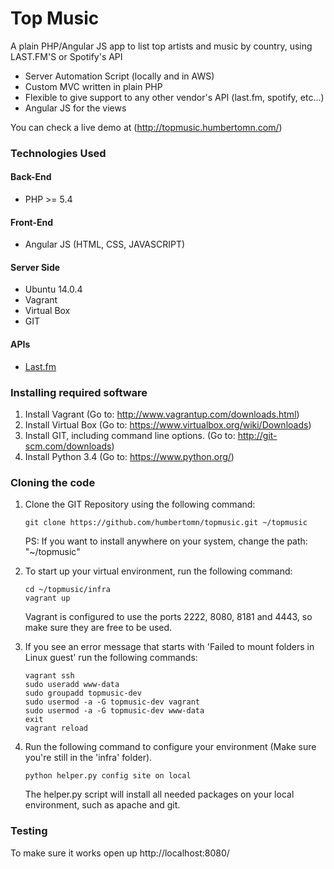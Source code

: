 # Top Music
A plain PHP/Angular JS app to list top artists and music by country, using LAST.FM'S or Spotify's API

- Server Automation Script (locally and in AWS)
- Custom MVC written in plain PHP
- Flexible to give support to any other vendor's API (last.fm, spotify, etc...)
- Angular JS for the views

You can check a live demo at (http://topmusic.humbertomn.com/)


### Technologies Used

#### Back-End
- PHP >= 5.4

#### Front-End
- Angular JS (HTML, CSS, JAVASCRIPT)

#### Server Side
- Ubuntu 14.0.4
- Vagrant
- Virtual Box
- GIT

#### APIs
- [Last.fm](http://www.last.fm/api)


### Installing required software
1. Install Vagrant (Go to: http://www.vagrantup.com/downloads.html)
2. Install Virtual Box (Go to: https://www.virtualbox.org/wiki/Downloads)
3. Install GIT, including command line options. (Go to: http://git-scm.com/downloads)
4. Install Python 3.4 (Go to: https://www.python.org/)


### Cloning the code

1. Clone the GIT Repository using the following command:
    ```
    git clone https://github.com/humbertomn/topmusic.git ~/topmusic
    ```

    PS: If you want to install anywhere on your system, change the path: "~/topmusic"

2. To start up your virtual environment, run the following command:
    ```
    cd ~/topmusic/infra
    vagrant up
    ```
    Vagrant is configured to use the ports 2222, 8080, 8181 and 4443, so make sure they are free to be used.

3. If you see an error message that starts with 'Failed to mount folders in Linux guest' run the following commands:
    ```
    vagrant ssh
    sudo useradd www-data
    sudo groupadd topmusic-dev
    sudo usermod -a -G topmusic-dev vagrant
    sudo usermod -a -G topmusic-dev www-data
    exit
    vagrant reload
    ```

4. Run the following command to configure your environment (Make sure you're still in the 'infra' folder).
    ```
    python helper.py config site on local
    ```

    The helper.py script will install all needed packages on your local environment, such as apache and git.


### Testing
To make sure it works open up http://localhost:8080/
